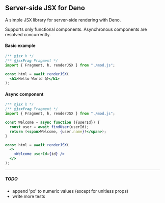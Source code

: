 ## Server-side JSX for Deno

A simple JSX library for server-side rendering with Deno.

Supports only functional components. Asynchronous components are resolved concurrently.

#### Basic example
```jsx
/** @jsx h */
/** @jsxFrag Fragment */
import { Fragment, h, renderJSX } from "./mod.js";

const html = await renderJSX(
  <h1>Hello World 😎</h1>
);
```

#### Async component
```jsx
/** @jsx h */
/** @jsxFrag Fragment */
import { Fragment, h, renderJSX } from "./mod.js";

const Welcome = async function ({userId}) {
  const user = await findUser(userId);
  return (<span>Welcome, {user.name}!</span>);
}

const html = await renderJSX(
  <>
    <Welcome userId={id} />
  </>
);
```
---

##### TODO
- append 'px' to numeric values (except for unitless props)
- write more tests
